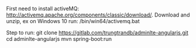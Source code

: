First need to install activeMQ: http://activemq.apache.org/components/classic/download/. Download and unzip, ex on Windows 10 run: /bin/win64/activemq.bat

Step to run:
	git clone https://gitlab.com/trungtrandb/adminlte-angularjs.git
	cd adminlte-angularjs
	mvn spring-boot:run